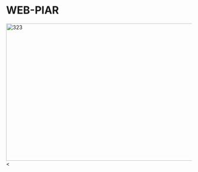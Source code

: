 # WEB-PIAR
<img width="643" height="373" alt="323" src="https://github.com/user-attachments/assets/f3e17386-b26f-4766-92a8-365f322bacaa" />
<
